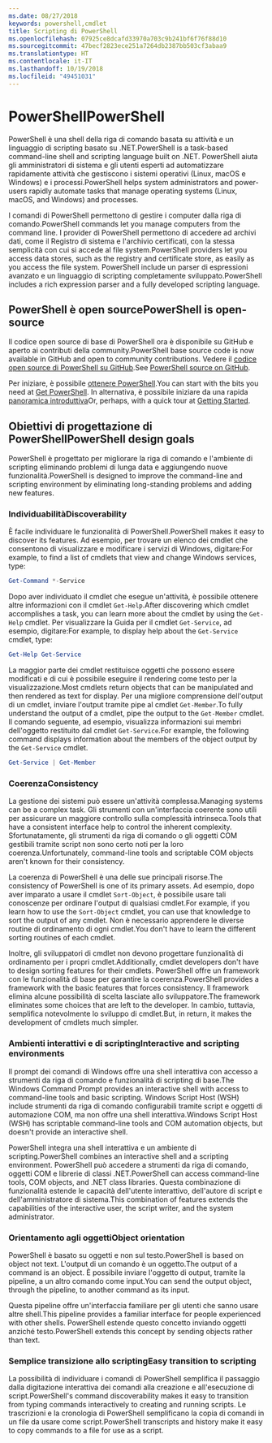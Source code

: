 ```yaml
---
ms.date: 08/27/2018
keywords: powershell,cmdlet
title: Scripting di PowerShell
ms.openlocfilehash: 07925ce8dcafd33970a703c9b241bf6f76f88d10
ms.sourcegitcommit: 47becf2823ece251a7264db2387bb503cf3abaa9
ms.translationtype: HT
ms.contentlocale: it-IT
ms.lasthandoff: 10/19/2018
ms.locfileid: "49451031"
---
```

# <a name="powershell"></a><span data-ttu-id="709cd-103">PowerShell</span><span class="sxs-lookup"><span data-stu-id="709cd-103">PowerShell</span></span>

<span data-ttu-id="709cd-104">PowerShell è una shell della riga di comando basata su attività e un linguaggio di scripting basato su .NET.</span><span class="sxs-lookup"><span data-stu-id="709cd-104">PowerShell is a task-based command-line shell and scripting language built on .NET.</span></span>
<span data-ttu-id="709cd-105">PowerShell aiuta gli amministratori di sistema e gli utenti esperti ad automatizzare rapidamente attività che gestiscono i sistemi operativi (Linux, macOS e Windows) e i processi.</span><span class="sxs-lookup"><span data-stu-id="709cd-105">PowerShell helps system administrators and power-users rapidly automate tasks that manage operating systems (Linux, macOS, and Windows) and processes.</span></span>

<span data-ttu-id="709cd-106">I comandi di PowerShell permettono di gestire i computer dalla riga di comando.</span><span class="sxs-lookup"><span data-stu-id="709cd-106">PowerShell commands let you manage computers from the command line.</span></span> <span data-ttu-id="709cd-107">I provider di PowerShell permettono di accedere ad archivi dati, come il Registro di sistema e l'archivio certificati, con la stessa semplicità con cui si accede al file system.</span><span class="sxs-lookup"><span data-stu-id="709cd-107">PowerShell providers let you access data stores, such as the registry and certificate store, as easily as you access the file system.</span></span> <span data-ttu-id="709cd-108">PowerShell include un parser di espressioni avanzato e un linguaggio di scripting completamente sviluppato.</span><span class="sxs-lookup"><span data-stu-id="709cd-108">PowerShell includes a rich expression parser and a fully developed scripting language.</span></span>

## <a name="powershell-is-open-source"></a><span data-ttu-id="709cd-109">PowerShell è open source</span><span class="sxs-lookup"><span data-stu-id="709cd-109">PowerShell is open-source</span></span>

<span data-ttu-id="709cd-110">Il codice open source di base di PowerShell ora è disponibile su GitHub e aperto ai contributi della community.</span><span class="sxs-lookup"><span data-stu-id="709cd-110">PowerShell base source code is now available in GitHub and open to community contributions.</span></span>
<span data-ttu-id="709cd-111">Vedere il [codice open source di PowerShell su GitHub](https://github.com/powershell/powershell).</span><span class="sxs-lookup"><span data-stu-id="709cd-111">See [PowerShell source on GitHub](https://github.com/powershell/powershell).</span></span>

<span data-ttu-id="709cd-112">Per iniziare, è possibile [ottenere PowerShell](https://github.com/PowerShell/PowerShell#get-powershell).</span><span class="sxs-lookup"><span data-stu-id="709cd-112">You can start with the bits you need at [Get PowerShell](https://github.com/PowerShell/PowerShell#get-powershell).</span></span>
<span data-ttu-id="709cd-113">In alternativa, è possibile iniziare da una rapida [panoramica introduttiva](https://github.com/PowerShell/PowerShell/blob/master/docs/learning-powershell)</span><span class="sxs-lookup"><span data-stu-id="709cd-113">Or, perhaps, with a quick tour at [Getting Started](https://github.com/PowerShell/PowerShell/blob/master/docs/learning-powershell).</span></span>

## <a name="powershell-design-goals"></a><span data-ttu-id="709cd-114">Obiettivi di progettazione di PowerShell</span><span class="sxs-lookup"><span data-stu-id="709cd-114">PowerShell design goals</span></span>

<span data-ttu-id="709cd-115">PowerShell è progettato per migliorare la riga di comando e l'ambiente di scripting eliminando problemi di lunga data e aggiungendo nuove funzionalità.</span><span class="sxs-lookup"><span data-stu-id="709cd-115">PowerShell is designed to improve the command-line and scripting environment by eliminating long-standing problems and adding new features.</span></span>

### <a name="discoverability"></a><span data-ttu-id="709cd-116">Individuabilità</span><span class="sxs-lookup"><span data-stu-id="709cd-116">Discoverability</span></span>

<span data-ttu-id="709cd-117">È facile individuare le funzionalità di PowerShell.</span><span class="sxs-lookup"><span data-stu-id="709cd-117">PowerShell makes it easy to discover its features.</span></span> <span data-ttu-id="709cd-118">Ad esempio, per trovare un elenco dei cmdlet che consentono di visualizzare e modificare i servizi di Windows, digitare:</span><span class="sxs-lookup"><span data-stu-id="709cd-118">For example, to find a list of cmdlets that view and change Windows services, type:</span></span>

```powershell
Get-Command *-Service
```

<span data-ttu-id="709cd-119">Dopo aver individuato il cmdlet che esegue un'attività, è possibile ottenere altre informazioni con il cmdlet `Get-Help`.</span><span class="sxs-lookup"><span data-stu-id="709cd-119">After discovering which cmdlet accomplishes a task, you can learn more about the cmdlet by using the `Get-Help` cmdlet.</span></span> <span data-ttu-id="709cd-120">Per visualizzare la Guida per il cmdlet `Get-Service`, ad esempio, digitare:</span><span class="sxs-lookup"><span data-stu-id="709cd-120">For example, to display help about the `Get-Service` cmdlet, type:</span></span>

```powershell
Get-Help Get-Service
```

<span data-ttu-id="709cd-121">La maggior parte dei cmdlet restituisce oggetti che possono essere modificati e di cui è possibile eseguire il rendering come testo per la visualizzazione.</span><span class="sxs-lookup"><span data-stu-id="709cd-121">Most cmdlets return objects that can be manipulated and then rendered as text for display.</span></span> <span data-ttu-id="709cd-122">Per una migliore comprensione dell'output di un cmdlet, inviare l'output tramite pipe al cmdlet `Get-Member`.</span><span class="sxs-lookup"><span data-stu-id="709cd-122">To fully understand the output of a cmdlet, pipe the output to the `Get-Member` cmdlet.</span></span> <span data-ttu-id="709cd-123">Il comando seguente, ad esempio, visualizza informazioni sui membri dell'oggetto restituito dal cmdlet `Get-Service`.</span><span class="sxs-lookup"><span data-stu-id="709cd-123">For example, the following command displays information about the members of the object output by the `Get-Service` cmdlet.</span></span>

```powershell
Get-Service | Get-Member
```

### <a name="consistency"></a><span data-ttu-id="709cd-124">Coerenza</span><span class="sxs-lookup"><span data-stu-id="709cd-124">Consistency</span></span>

<span data-ttu-id="709cd-125">La gestione dei sistemi può essere un'attività complessa.</span><span class="sxs-lookup"><span data-stu-id="709cd-125">Managing systems can be a complex task.</span></span> <span data-ttu-id="709cd-126">Gli strumenti con un'interfaccia coerente sono utili per assicurare un maggiore controllo sulla complessità intrinseca.</span><span class="sxs-lookup"><span data-stu-id="709cd-126">Tools that have a consistent interface help to control the inherent complexity.</span></span> <span data-ttu-id="709cd-127">Sfortunatamente, gli strumenti da riga di comando o gli oggetti COM gestibili tramite script non sono certo noti per la loro coerenza.</span><span class="sxs-lookup"><span data-stu-id="709cd-127">Unfortunately, command-line tools and scriptable COM objects aren't known for their consistency.</span></span>

<span data-ttu-id="709cd-128">La coerenza di PowerShell è una delle sue principali risorse.</span><span class="sxs-lookup"><span data-stu-id="709cd-128">The consistency of PowerShell is one of its primary assets.</span></span> <span data-ttu-id="709cd-129">Ad esempio, dopo aver imparato a usare il cmdlet `Sort-Object`, è possibile usare tali conoscenze per ordinare l'output di qualsiasi cmdlet.</span><span class="sxs-lookup"><span data-stu-id="709cd-129">For example, if you learn how to use the `Sort-Object` cmdlet, you can use that knowledge to sort the output of any cmdlet.</span></span> <span data-ttu-id="709cd-130">Non è necessario apprendere le diverse routine di ordinamento di ogni cmdlet.</span><span class="sxs-lookup"><span data-stu-id="709cd-130">You don't have to learn the different sorting routines of each cmdlet.</span></span>

<span data-ttu-id="709cd-131">Inoltre, gli sviluppatori di cmdlet non devono progettare funzionalità di ordinamento per i propri cmdlet.</span><span class="sxs-lookup"><span data-stu-id="709cd-131">Additionally, cmdlet developers don't have to design sorting features for their cmdlets.</span></span> <span data-ttu-id="709cd-132">PowerShell offre un framework con le funzionalità di base per garantire la coerenza.</span><span class="sxs-lookup"><span data-stu-id="709cd-132">PowerShell provides a framework with the basic features that forces consistency.</span></span> <span data-ttu-id="709cd-133">Il framework elimina alcune possibilità di scelta lasciate allo sviluppatore.</span><span class="sxs-lookup"><span data-stu-id="709cd-133">The framework eliminates some choices that are left to the developer.</span></span> <span data-ttu-id="709cd-134">In cambio, tuttavia, semplifica notevolmente lo sviluppo di cmdlet.</span><span class="sxs-lookup"><span data-stu-id="709cd-134">But, in return, it makes the development of cmdlets much simpler.</span></span>

### <a name="interactive-and-scripting-environments"></a><span data-ttu-id="709cd-135">Ambienti interattivi e di scripting</span><span class="sxs-lookup"><span data-stu-id="709cd-135">Interactive and scripting environments</span></span>

<span data-ttu-id="709cd-136">Il prompt dei comandi di Windows offre una shell interattiva con accesso a strumenti da riga di comando e funzionalità di scripting di base.</span><span class="sxs-lookup"><span data-stu-id="709cd-136">The Windows Command Prompt provides an interactive shell with access to command-line tools and basic scripting.</span></span> <span data-ttu-id="709cd-137">Windows Script Host (WSH) include strumenti da riga di comando configurabili tramite script e oggetti di automazione COM, ma non offre una shell interattiva.</span><span class="sxs-lookup"><span data-stu-id="709cd-137">Windows Script Host (WSH) has scriptable command-line tools and COM automation objects, but doesn't provide an interactive shell.</span></span>

<span data-ttu-id="709cd-138">PowerShell integra una shell interattiva e un ambiente di scripting.</span><span class="sxs-lookup"><span data-stu-id="709cd-138">PowerShell combines an interactive shell and a scripting environment.</span></span> <span data-ttu-id="709cd-139">PowerShell può accedere a strumenti da riga di comando, oggetti COM e librerie di classi .NET.</span><span class="sxs-lookup"><span data-stu-id="709cd-139">PowerShell can access command-line tools, COM objects, and .NET class libraries.</span></span> <span data-ttu-id="709cd-140">Questa combinazione di funzionalità estende le capacità dell'utente interattivo, dell'autore di script e dell'amministratore di sistema.</span><span class="sxs-lookup"><span data-stu-id="709cd-140">This combination of features extends the capabilities of the interactive user, the script writer, and the system administrator.</span></span>

### <a name="object-orientation"></a><span data-ttu-id="709cd-141">Orientamento agli oggetti</span><span class="sxs-lookup"><span data-stu-id="709cd-141">Object orientation</span></span>

<span data-ttu-id="709cd-142">PowerShell è basato su oggetti e non sul testo.</span><span class="sxs-lookup"><span data-stu-id="709cd-142">PowerShell is based on object not text.</span></span> <span data-ttu-id="709cd-143">L'output di un comando è un oggetto.</span><span class="sxs-lookup"><span data-stu-id="709cd-143">The output of a command is an object.</span></span> <span data-ttu-id="709cd-144">È possibile inviare l'oggetto di output, tramite la pipeline, a un altro comando come input.</span><span class="sxs-lookup"><span data-stu-id="709cd-144">You can send the output object, through the pipeline, to another command as its input.</span></span>

<span data-ttu-id="709cd-145">Questa pipeline offre un'interfaccia familiare per gli utenti che sanno usare altre shell.</span><span class="sxs-lookup"><span data-stu-id="709cd-145">This pipeline provides a familiar interface for people experienced with other shells.</span></span> <span data-ttu-id="709cd-146">PowerShell estende questo concetto inviando oggetti anziché testo.</span><span class="sxs-lookup"><span data-stu-id="709cd-146">PowerShell extends this concept by sending objects rather than text.</span></span>

### <a name="easy-transition-to-scripting"></a><span data-ttu-id="709cd-147">Semplice transizione allo scripting</span><span class="sxs-lookup"><span data-stu-id="709cd-147">Easy transition to scripting</span></span>

<span data-ttu-id="709cd-148">La possibilità di individuare i comandi di PowerShell semplifica il passaggio dalla digitazione interattiva dei comandi alla creazione e all'esecuzione di script.</span><span class="sxs-lookup"><span data-stu-id="709cd-148">PowerShell's command discoverability makes it easy to transition from typing commands interactively to creating and running scripts.</span></span> <span data-ttu-id="709cd-149">Le trascrizioni e la cronologia di PowerShell semplificano la copia di comandi in un file da usare come script.</span><span class="sxs-lookup"><span data-stu-id="709cd-149">PowerShell transcripts and history make it easy to copy commands to a file for use as a script.</span></span>
